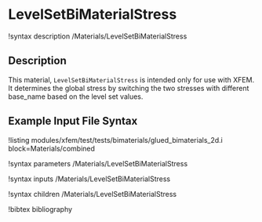 # LevelSetBiMaterialStress
!syntax description /Materials/LevelSetBiMaterialStress

## Description
This material, `LevelSetBiMaterialStress` is intended only for use with XFEM. It determines the global stress by switching the two stresses with different base_name based on the level set values.

## Example Input File Syntax

!listing modules/xfem/test/tests/bimaterials/glued_bimaterials_2d.i block=Materials/combined

!syntax parameters /Materials/LevelSetBiMaterialStress

!syntax inputs /Materials/LevelSetBiMaterialStress

!syntax children /Materials/LevelSetBiMaterialStress

!bibtex bibliography
